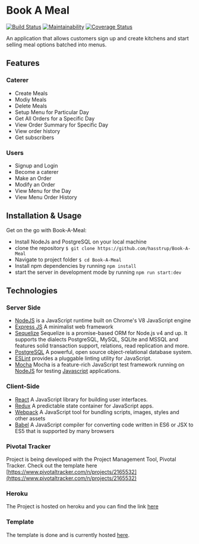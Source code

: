 # Book A Meal
[![Build Status](https://travis-ci.org/Hasstrup/Book-a-meal.svg?branch=157022198-Feature-Auth)](https://travis-ci.org/Hasstrup/Book-a-meal)
[![Maintainability](https://api.codeclimate.com/v1/badges/52333b02f50a4b171959/maintainability)](https://codeclimate.com/github/Hasstrup/Book-a-meal/maintainability)
[![Coverage Status](https://coveralls.io/repos/github/Hasstrup/Book-a-meal/badge.svg?branch=157022198-Feature-Auth)](https://coveralls.io/github/Hasstrup/Book-a-meal?branch=157022198-Feature-Auth)


An application that allows customers sign up and create kitchens and start selling meal options batched into menus.
## Features

### Caterer
* Create Meals
* Modiy Meals
* Delete Meals
* Setup Menu for Particular Day
* Get All Orders for a Specific Day
* View Order Summary for Specific Day
* View order history
* Get subscribers

### Users
* Signup and Login
* Become a caterer
* Make an Order
* Modify an Order
* View Menu for the Day
* View Menu Order History

## Installation & Usage

Get on the go with Book-A-Meal:

* Install NodeJs and PostgreSQL on your local machine
* clone the repository `$ git clone https://github.com/hasstrup/Book-A-Meal`
* Navigate to project folder `$ cd Book-A-Meal`
* Install npm dependencies by running `npm install`
* start the server in development mode by running `npm run start:dev`

## Technologies

### Server Side
* [NodeJS](http://nodejs.org/en) is a JavaScript runtime built on Chrome's V8 JavaScript engine
* [Express JS](http://express.com) A minimalist web framework
* [Sequelize](http://docs.sequelizejs.com/) Sequelize is a promise-based ORM for Node.js v4 and up. It supports the dialects PostgreSQL, MySQL, SQLite and MSSQL and features solid transaction support, relations, read replication and more.
* [PostgreSQL](https://www.postgresql.org/) A powerful, open source object-relational database system.
* [ESLint](eslint.org) provides a pluggable linting utility for JavaScript.
* [Mocha](https://mochajs.org/) Mocha is a feature-rich JavaScript test framework running on [NodeJS](nodejs.org/en) for testing [Javascript](javascript.com) applications.

### Client-Side

* [React](https://facebook.github.io/react/) A JavaScript library for building user interfaces.
* [Redux](http://redux.js.org/) A predictable state container for JavaScript apps.
* [Webpack](https://webpack.js.org/) A JavaScript tool for bundling scripts, images, styles and other assets
* [Babel](https://babeljs.io/) A JavaScript compiler for converting code written in ES6 or JSX to ES5 that is supported by many browsers


### Pivotal Tracker
Project is being developed with the Project Management Tool, Pivotal Tracker. Check out the template here [https://www.pivotaltracker.com/n/projects/2165532](https://www.pivotaltracker.com/n/projects/2165532)

### Heroku
The Project is hosted on heroku and you can find the link 
[here](https://my-book-a-meal-app.herokuapp.com)

### Template
The template is done and is currently hosted [here](https://hasstrup.github.io/Book-a-meal/UI/html/index.html).
